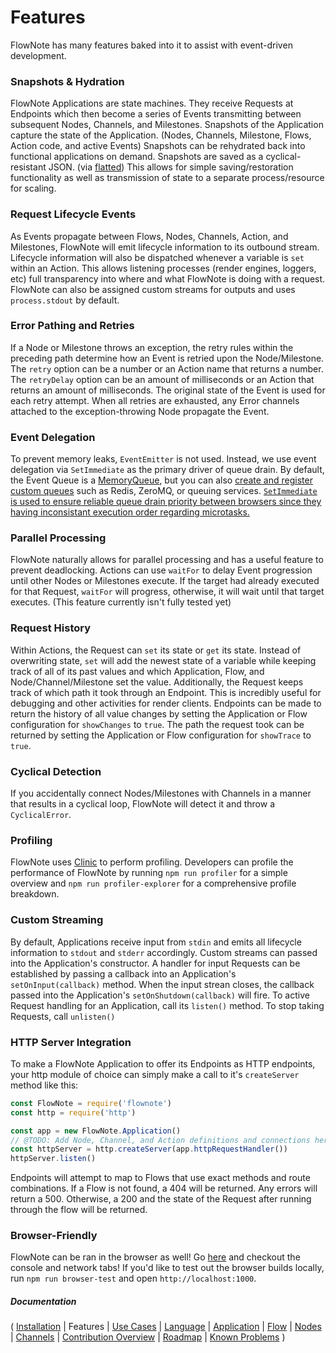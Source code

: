 # Features

FlowNote has many features baked into it to assist with event-driven development.

### Snapshots & Hydration

FlowNote Applications are state machines. They receive Requests at Endpoints which then become a series of Events transmitting between subsequent Nodes, Channels, and Milestones. Snapshots of the Application capture the state of the Application. (Nodes, Channels, Milestone, Flows, Action code, and active Events) Snapshots can be rehydrated back into functional applications on demand.  Snapshots are saved as a cyclical-resistant JSON. (via [flatted](https://github.com/WebReflection/flatted#readme))  This allows for simple saving/restoration functionality as well as transmission of state to a separate process/resource for scaling.

### Request Lifecycle Events

As Events propagate between Flows, Nodes, Channels, Action, and Milestones, FlowNote will emit lifecycle information to its outbound stream.  Lifecycle information will also be dispatched whenever a variable is `set` within an Action.  This allows listening processes (render engines, loggers, etc) full transparency into where and what FlowNote is doing with a request. FlowNote can also be assigned custom streams for outputs and uses `process.stdout` by default.

### Error Pathing and Retries

If a Node or Milestone throws an exception, the retry rules within the preceding path determine how an Event is retried upon the Node/Milestone.  The `retry` option can be a number or an Action name that returns a number.  The `retryDelay` option can be an amount of milliseconds or an Action that returns an amount of milliseconds.  The original state of the Event is used for each retry attempt.  When all retries are exhausted, any Error channels attached to the exception-throwing Node propagate the Event.

### Event Delegation

To prevent memory leaks, `EventEmitter` is not used. Instead, we use event delegation via `SetImmediate` as the primary driver of queue drain.  By default, the Event Queue is a [MemoryQueue](../src/queues/memoryQueue.js), but you can also [create and register custom queues](https://github.com/Emblem21-OpenSource/flownote/blob/e6457d6b406104cdf3c98eaa276537c9852bc6dd/src/eventQueue.js#L11) such as Redis, ZeroMQ, or queuing services.  [`SetImmediate` is used to ensure reliable queue drain priority between browsers since they having inconsistant execution order regarding microtasks.](https://jakearchibald.com/2015/tasks-microtasks-queues-and-schedules/)

### Parallel Processing

FlowNote naturally allows for parallel processing and has a useful feature to prevent deadlocking. Actions can use `waitFor` to delay Event progression until other Nodes or Milestones execute. If the target had already executed for that Request, `waitFor` will progress, otherwise, it will wait until that target executes.  (This feature currently isn't fully tested yet)

### Request History

Within Actions, the Request can `set` its state or `get` its state. Instead of overwriting state, `set` will add the newest state of a variable while keeping track of all of its past values and which Application, Flow, and Node/Channel/Milestone set the value. Additionally, the Request keeps track of which path it took through an Endpoint. This is incredibly useful for debugging and other activities for render clients.  Endpoints can be made to return the history of all value changes by setting the Application or Flow configuration for `showChanges` to `true`.  The path the request took can be returned by setting the Application or Flow configuration for `showTrace` to `true`.

### Cyclical Detection

If you accidentally connect Nodes/Milestones with Channels in a manner that results in a cyclical loop, FlowNote will detect it and throw a `CyclicalError`.

### Profiling

FlowNote uses [Clinic](https://clinicjs.org/) to perform profiling. Developers can profile the performance of FlowNote by running `npm run profiler` for a simple overview and `npm run profiler-explorer` for a comprehensive profile breakdown.

### Custom Streaming

By default, Applications receive input from  `stdin` and emits all lifecycle information to `stdout` and `stderr` accordingly.  Custom streams can passed into the Application's constructor. A handler for input Requests can be established by passing a callback into an Application's `setOnInput(callback)` method. When the input strean closes, the callback passed into the Application's `setOnShutdown(callback)` will fire. To active Request handling for an Application, call its `listen()` method.  To stop taking Requests, call `unlisten()`

### HTTP Server Integration

To make a FlowNote Application to offer its Endpoints as HTTP endpoints, your http module of choice can simply make a call to it's `createServer` method like this:

```javascript
const FlowNote = require('flownote')
const http = require('http')

const app = new FlowNote.Application()
// @TODO: Add Node, Channel, and Action definitions and connections here.
const httpServer = http.createServer(app.httpRequestHandler())
httpServer.listen()
```

Endpoints will attempt to map to Flows that use exact methods and route combinations.  If a Flow is not found, a 404 will be returned. Any errors will return a 500. Otherwise, a 200 and the state of the Request after running through the flow will be returned.

### Browser-Friendly

FlowNote can be ran in the browser as well! Go [here](https://htmlpreview.github.io/?https://github.com/Emblem21-OpenSource/flownote/blob/master/dist/index.html) and checkout the console and network tabs! If you'd like to test out the browser builds locally, run `npm run browser-test` and open `http://localhost:1000`.

##### Documentation

( 
[Installation](01-installation.md) | 
Features | 
[Use Cases](03-use-cases.md) | 
[Language](04-language.md) | 
[Application](05-application.md) | 
[Flow](06-flow.md) | 
[Nodes](07-nodes.md) | 
[Channels](08-channels.md) | 
[Contribution Overview](09-contribution.md) | 
[Roadmap](10-roadmap.md) | 
[Known Problems](11-known-problems.md)
)